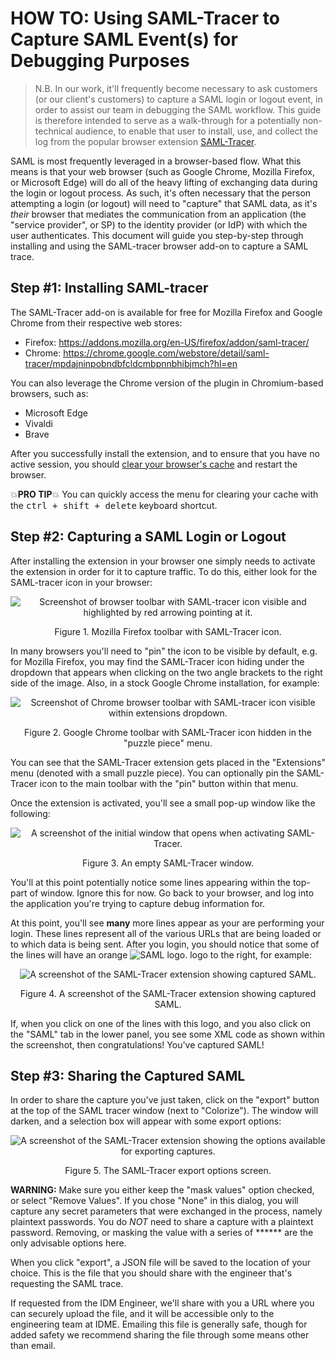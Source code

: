 # HOW TO: Using SAML-Tracer to Capture SAML Event(s) for Debugging Purposes

> N.B. In our work, it'll frequently become necessary to ask customers (or our client's customers) to capture a SAML login or logout event, in order to assist our team in debugging the SAML workflow. This guide is therefore intended to serve as a walk-through for a potentially non-technical audience, to enable that user to install, use, and collect the log from the popular browser extension [SAML-Tracer](). 

SAML is most frequently leveraged in a browser-based flow. What this means is that your web browser (such as Google Chrome, Mozilla Firefox, or Microsoft Edge) will do all of the heavy lifting of exchanging data during the login or logout process. As such, it's often necessary that the person attempting a login (or logout) will need to "capture" that SAML data, as it's *their* browser that mediates the communication from an application (the "service provider", or SP) to the identity provider (or IdP) with which the user authenticates. This document will guide you step-by-step through installing and using the SAML-tracer browser add-on to capture a SAML trace.

## Step #1: Installing SAML-tracer

The SAML-Tracer add-on is available for free for Mozilla Firefox and Google Chrome from their respective web stores:

- Firefox: https://addons.mozilla.org/en-US/firefox/addon/saml-tracer/
- Chrome: https://chrome.google.com/webstore/detail/saml-tracer/mpdajninpobndbfcldcmbpnnbhibjmch?hl=en

You can also leverage the Chrome version of the plugin in Chromium-based browsers, such as:

- Microsoft Edge
- Vivaldi
- Brave

After you successfully install the extension, and to ensure that you have no active session, you should [clear your browser's cache](https://www.pcmag.com/how-to/how-to-clear-your-cache-on-any-browser) and restart the browser. 

💥<strong>PRO TIP</strong>💥 You can quickly access the menu for clearing your cache with the <kbd>ctrl + shift + delete</kbd> keyboard shortcut.

## Step #2: Capturing a SAML Login or Logout

After installing the extension in your browser one simply needs to activate the extension in order for it to capture traffic. To do this, either look for the SAML-tracer icon in your browser:

<p align="center">
    <img src="https://idmengineering.com/images/KE3dETB.png" alt="Screenshot of browser toolbar with SAML-tracer icon visible and highlighted by red arrowing pointing at it.">
    </img>
</p>
<p align="center">Figure 1. Mozilla Firefox toolbar with SAML-Tracer icon.</p>

In many browsers you'll need to "pin" the icon to be visible by default, e.g. for Mozilla Firefox, you may find the SAML-Tracer icon hiding under the dropdown that appears when clicking on the two angle brackets to the right side of the image. Also, in a stock Google Chrome installation, for example:

<p align="center">
    <img src="https://idmengineering.com/images/3zVidkn.png" alt="Screenshot of Chrome browser toolbar with SAML-tracer icon visible within extensions dropdown.">
    </img>
</p>
<p align="center">Figure 2. Google Chrome toolbar with SAML-Tracer icon hidden in the "puzzle piece" menu.</p>

You can see that the SAML-Tracer extension gets placed in the "Extensions" menu (denoted with a small puzzle piece). You can optionally pin the SAML-Tracer icon to the main toolbar with the "pin" button within that menu.

Once the extension is activated, you'll see a small pop-up window like the following:

<p align="center">
    <img src="https://idmengineering.com/images/a5VaPQy.png" alt="A screenshot of the initial window that opens when activating SAML-Tracer.">
    </img>
</p>
<p align="center">Figure 3. An empty SAML-Tracer window.</p>

You'll at this point potentially notice some lines appearing within the top-part of window. Ignore this for now. Go back to your browser, and log into the application you're trying to capture debug information for.

At this point, you'll see **many** more lines appear as your are performing your login. These lines represent all of the various URLs that are being loaded or to which data is being sent. After you login, you should notice that some of the lines will have an orange <img src="https://idmengineering.com/images/saml.png" alt="SAML logo."> logo to the right, for example:

<p align="center">
    <img src="https://idmengineering.com/images/2F8mGL9.png" alt="A screenshot of the SAML-Tracer extension showing captured SAML.">
    </img>
</p>
<p align="center">Figure 4. A screenshot of the SAML-Tracer extension showing captured SAML.</p>

If, when you click on one of the lines with this logo, and you also click on the "SAML" tab in the lower panel, you see some XML code as shown within the screenshot, then congratulations! You've captured SAML!

## Step #3: Sharing the Captured SAML

In order to share the capture you've just taken, click on the "export" button at the top of the SAML tracer window (next to "Colorize"). The window will darken, and a selection box will appear with some export options:

<p align="center">
    <img src="https://idmengineering.com/images/PqgiGYS.png" alt="A screenshot of the SAML-Tracer extension showing the options available for exporting captures.">
    </img>
</p>
<p align="center">Figure 5. The SAML-Tracer export options screen.</p>

**WARNING:** Make sure you either keep the "mask values" option checked, or select "Remove Values". If you chose "None" in this dialog, you will capture any secret parameters that were exchanged in the process, namely plaintext passwords. You do *NOT* need to share a capture with a plaintext password. Removing, or masking the value with a series of ****** are the only advisable options here.

When you click "export", a JSON file will be saved to the location of your choice. This is the file that you should share with the engineer that's requesting the SAML trace.

If requested from the IDM Engineer, we'll share with you a URL where you can securely upload the file, and it will be accessible only to the engineering team at IDME. Emailing this file is generally safe, though for added safety we recommend sharing the file through some means other than email.